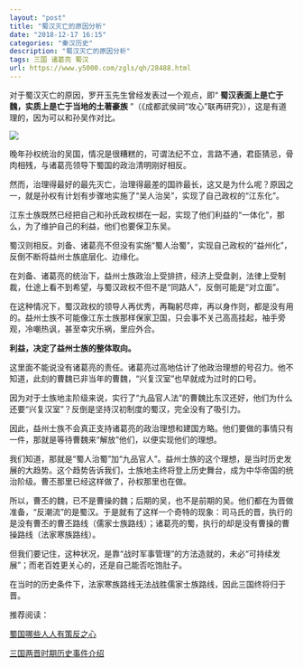 ```yaml
---
layout: "post"
title: "蜀汉灭亡的原因分析"
date: "2018-12-17 16:15"
categories: "秦汉历史"
description: "蜀汉灭亡的原因分析"
tags: 三国 诸葛亮 蜀汉
url: https://www.y5000.com/zgls/qh/28488.html
---
```






对于蜀汉灭亡的原因，罗开玉先生曾经发表过一个观点，即“ **蜀汉表面上是亡于魏，实质上是亡于当地的土著豪族**
”（《成都武侯祠“攻心”联再研究》），这是有道理的，因为可以和孙吴作对比。

![](https://img.y5000.com/uploads/allimg/180207/13-1P20G343042G.jpg)

晚年孙权统治的吴国，情况是很糟糕的，可谓法纪不立，言路不通，君臣猜忌，骨肉相残，与诸葛亮领导下蜀国的政治清明刚好相反。

然而，治理得最好的最先灭亡，治理得最差的国祚最长，这又是为什么呢？原因之一，就是孙权有计划有步骤地实施了“吴人治吴”，实现了自己政权的“江东化”。

江东士族既然已经把自己和孙氏政权绑在一起，实现了他们利益的“一体化”，那么，为了维护自己的利益，他们也要保卫东吴。

蜀汉则相反。刘备、诸葛亮不但没有实施“蜀人治蜀”，实现自己政权的“益州化”，反倒不断将益州士族底层化、边缘化。

在刘备、诸葛亮的统治下，益州士族政治上受排挤，经济上受盘剥，法律上受制裁，仕途上看不到希望，与蜀汉政权不但不是“同路人”，反倒可能是“对立面”。

在这种情况下，蜀汉政权的领导人再优秀，再鞠躬尽瘁，再以身作则，都是没有用的。益州士族不可能像江东士族那样保家卫国，只会事不关己高高挂起，袖手旁观，冷嘲热讽，甚至幸灾乐祸，里应外合。

**利益，决定了益州士族的整体取向。**

这里面不能说没有诸葛亮的责任。诸葛亮过高地估计了他政治理想的号召力。他不知道，此刻的曹魏已非当年的曹魏，“兴复汉室”也早就成为过时的口号。

因为对于士族地主阶级来说，实行了“九品官人法”的曹魏比东汉还好，他们为什么还要“兴复汉室”？反倒是坚持汉初制度的蜀汉，完全没有了吸引力。

因此，益州士族不会真正支持诸葛亮的政治理想和建国方略。他们要做的事情只有一件，那就是等待曹魏来“解放”他们，以便实现他们的理想。

我们知道，那就是“蜀人治蜀”加“九品官人”。益州士族的这个理想，是当时历史发展的大趋势。这个趋势告诉我们，士族地主终将登上历史舞台，成为中华帝国的统治阶级。曹丕那里已经这样做了，孙权那里也在做。

所以，曹丕的魏，已不是曹操的魏；后期的吴，也不是前期的吴。他们都在为晋做准备，“反潮流”的是蜀汉。于是就有了这样一个奇特的现象：司马氏的晋，执行的是没有曹丕的曹丕路线（儒家士族路线）；诸葛亮的蜀，执行的却是没有曹操的曹操路线（法家寒族路线）。

但我们要记住，这种状况，是靠“战时军事管理”的方法造就的，未必“可持续发展”；而老百姓更关心的，还是自己能否吃饱肚子。

在当时的历史条件下，法家寒族路线无法战胜儒家士族路线，因此三国终将归于晋。

推荐阅读：

[蜀国哪些人人有策反之心](https://www.y5000.com/zgls/qh/28487.html)

[三国两晋时期历史事件介绍](https://www.y5000.com/zgls/sglj/26383.html)
